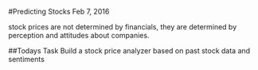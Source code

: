 #Predicting Stocks
Feb 7, 2016

stock prices are not determined by financials, they are determined by perception and attitudes about companies.


##Todays Task
Build a stock price analyzer based on past stock data and sentiments